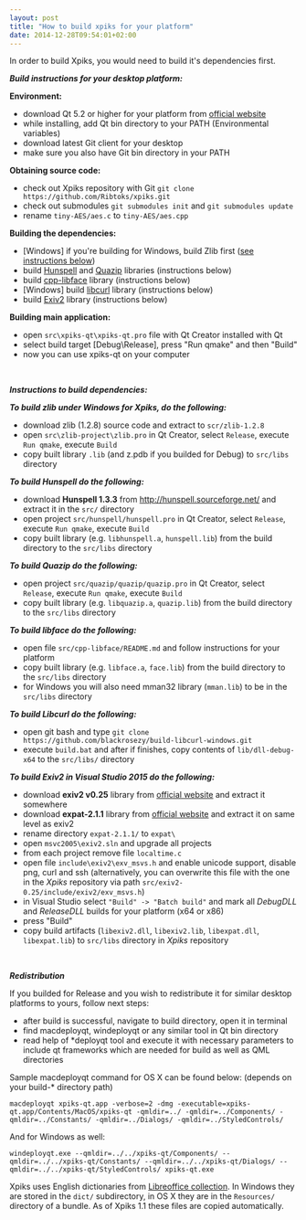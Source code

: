 ```yaml
---
layout: post
title: "How to build xpiks for your platform"
date: 2014-12-28T09:54:01+02:00
---
```


In order to build Xpiks, you would need to build it's dependencies first.

***Build instructions for your desktop platform:***

**Environment:**

- download Qt 5.2 or higher for your platform from <a href="http://qt.io/">official website</a>
- while installing, add Qt bin directory to your PATH (Environmental variables)
- download latest Git client for your desktop
- make sure you also have Git bin directory in your PATH

**Obtaining source code:**

- check out Xpiks repository with Git `git clone https://github.com/Ribtoks/xpiks.git`
- check out submodules `git submodules init` and `git submodules update`
- rename `tiny-AES/aes.c` to `tiny-AES/aes.cpp`

**Building the dependencies:**

- <span class="gray">[Windows]</span> if you're building for Windows, build Zlib first (<a href="#zlib">see instructions below</a>)
- build <a href="#hunspell">Hunspell</a> and <a href="#quazip">Quazip</a> libraries (instructions below)
- build <a href="#libface">cpp-libface</a> library (instructions below)
- <span class="gray">[Windows]</span> build <a href="#libcurl">libcurl</a> library (instructions below)
- build <a href="#exiv2">Exiv2</a> library (instructions below)

**Building main application:**

- open `src\xpiks-qt\xpiks-qt.pro` file with Qt Creator installed with Qt
- select build target [Debug\Release], press "Run qmake" and then "Build"
- now you can use xpiks-qt on your computer

&nbsp;
&nbsp;
&nbsp;

***Instructions to build dependencies:***

***<span id="zlib">To build zlib under Windows for Xpiks, do the following:</span>***

- download zlib (1.2.8) source code and extract to `scr/zlib-1.2.8`
- open `src\zlib-project\zlib.pro` in Qt Creator, select `Release`, execute `Run qmake`, execute `Build`
- copy built library `.lib` (and z.pdb if you builded for Debug) to `src/libs` directory

***<span id="hunspell">To build Hunspell do the following:</span>***

- download **Hunspell 1.3.3** from http://hunspell.sourceforge.net/ and extract it in the `src/` directory
- open project `src/hunspell/hunspell.pro` in Qt Creator, select `Release`, execute `Run qmake`, execute `Build`
- copy built library (e.g. `libhunspell.a`, `hunspell.lib`) from the build directory to the `src/libs` directory

***<span id="quazip">To build Quazip do the following:</span>***

- open project `src/quazip/quazip/quazip.pro` in Qt Creator, select `Release`, execute `Run qmake`, execute `Build`
- copy built library (e.g. `libquazip.a`, `quazip.lib`) from the build directory to the `src/libs` directory

***<span id="libface">To build libface do the following:</span>***

- open file `src/cpp-libface/README.md` and follow instructions for your platform
- copy built library (e.g. `libface.a`, `face.lib`) from the build directory to the `src/libs` directory
- for Windows you will also need mman32 library (`mman.lib`) to be in the `src/libs` directory

***<span id="libcurl">To build Libcurl do the following:</span>***

- open git bash and type `git clone https://github.com/blackrosezy/build-libcurl-windows.git`
- execute `build.bat` and after if finishes, copy contents of `lib/dll-debug-x64` to the `src/libs/` directory

***<span id="exiv2">To build Exiv2 in Visual Studio 2015 do the following:</span>***

- download **exiv2 v0.25** library from <a href="http://www.exiv2.org/" target="_blanc">official website</a> and extract it somewhere
- download **expat-2.1.1** library from <a href="https://sourceforge.net/projects/expat/">official website</a> and extract it on same level as exiv2
- rename directory `expat-2.1.1/` to `expat\`
- open `msvc2005\exiv2.sln` and upgrade all projects
- from each project remove file `localtime.c`
- open file `include\exiv2\exv_msvs.h` and enable unicode support, disable png, curl and ssh (alternatively, you can overwrite this file with the one in the _Xpiks_ repository via path `src/exiv2-0.25/include/exiv2/exv_msvs.h`)
- in Visual Studio select `"Build" -> "Batch build"` and mark all _DebugDLL_ and _ReleaseDLL_ builds for your platform (x64 or x86)
- press "Build"
- copy build artifacts (`libexiv2.dll`, `libexiv2.lib`, `libexpat.dll`, `libexpat.lib`) to `src/libs` directory in _Xpiks_ repository

&nbsp;
&nbsp;
&nbsp;

***Redistribution***

If you builded for Release and you wish to redistribute it for similar desktop platforms to yours, follow next steps:

- after build is successful, navigate to build directory, open it in terminal
- find macdeployqt, windeployqt or any similar tool in Qt bin directory
- read help of *deployqt tool and execute it with necessary parameters to include qt frameworks which are needed for build as well as QML directories

Sample macdeployqt command for OS X can be found below: (depends on your build-* directory path)

`macdeployqt xpiks-qt.app -verbose=2 -dmg -executable=xpiks-qt.app/Contents/MacOS/xpiks-qt -qmldir=../ -qmldir=../Components/ -qmldir=../Constants/ -qmldir=../Dialogs/ -qmldir=../StyledControls/`

And for Windows as well:

`windeployqt.exe --qmldir=../../xpiks-qt/Components/ --qmldir=../../xpiks-qt/Constants/ --qmldir=../../xpiks-qt/Dialogs/ --qmldir=../../xpiks-qt/StyledControls/ xpiks-qt.exe`

Xpiks uses English dictionaries from [Libreoffice collection](http://cgit.freedesktop.org/libreoffice/dictionaries/tree/). In Windows they are stored in the `dict/` subdirectory, in OS X they are in the `Resources/` directory of a bundle. As of Xpiks 1.1 these files are copied automatically.
